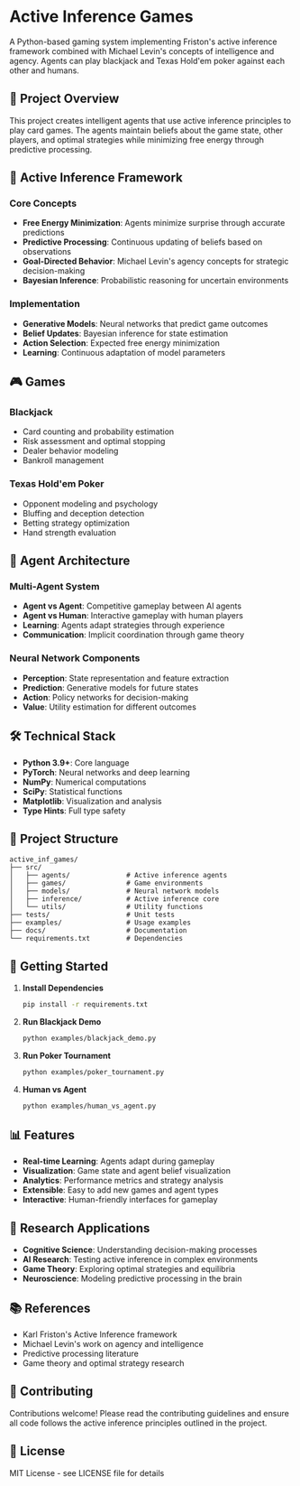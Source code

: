 # Active Inference Games

A Python-based gaming system implementing Friston's active inference framework combined with Michael Levin's concepts of intelligence and agency. Agents can play blackjack and Texas Hold'em poker against each other and humans.

## 🎯 Project Overview

This project creates intelligent agents that use active inference principles to play card games. The agents maintain beliefs about the game state, other players, and optimal strategies while minimizing free energy through predictive processing.

## 🧠 Active Inference Framework

### Core Concepts
- **Free Energy Minimization**: Agents minimize surprise through accurate predictions
- **Predictive Processing**: Continuous updating of beliefs based on observations
- **Goal-Directed Behavior**: Michael Levin's agency concepts for strategic decision-making
- **Bayesian Inference**: Probabilistic reasoning for uncertain environments

### Implementation
- **Generative Models**: Neural networks that predict game outcomes
- **Belief Updates**: Bayesian inference for state estimation
- **Action Selection**: Expected free energy minimization
- **Learning**: Continuous adaptation of model parameters

## 🎮 Games

### Blackjack
- Card counting and probability estimation
- Risk assessment and optimal stopping
- Dealer behavior modeling
- Bankroll management

### Texas Hold'em Poker
- Opponent modeling and psychology
- Bluffing and deception detection
- Betting strategy optimization
- Hand strength evaluation

## 🤖 Agent Architecture

### Multi-Agent System
- **Agent vs Agent**: Competitive gameplay between AI agents
- **Agent vs Human**: Interactive gameplay with human players
- **Learning**: Agents adapt strategies through experience
- **Communication**: Implicit coordination through game theory

### Neural Network Components
- **Perception**: State representation and feature extraction
- **Prediction**: Generative models for future states
- **Action**: Policy networks for decision-making
- **Value**: Utility estimation for different outcomes

## 🛠️ Technical Stack

- **Python 3.9+**: Core language
- **PyTorch**: Neural networks and deep learning
- **NumPy**: Numerical computations
- **SciPy**: Statistical functions
- **Matplotlib**: Visualization and analysis
- **Type Hints**: Full type safety

## 📁 Project Structure

```
active_inf_games/
├── src/
│   ├── agents/              # Active inference agents
│   ├── games/               # Game environments
│   ├── models/              # Neural network models
│   ├── inference/           # Active inference core
│   └── utils/               # Utility functions
├── tests/                   # Unit tests
├── examples/                # Usage examples
├── docs/                    # Documentation
└── requirements.txt         # Dependencies
```

## 🚀 Getting Started

1. **Install Dependencies**
   ```bash
   pip install -r requirements.txt
   ```

2. **Run Blackjack Demo**
   ```bash
   python examples/blackjack_demo.py
   ```

3. **Run Poker Tournament**
   ```bash
   python examples/poker_tournament.py
   ```

4. **Human vs Agent**
   ```bash
   python examples/human_vs_agent.py
   ```

## 📊 Features

- **Real-time Learning**: Agents adapt during gameplay
- **Visualization**: Game state and agent belief visualization
- **Analytics**: Performance metrics and strategy analysis
- **Extensible**: Easy to add new games and agent types
- **Interactive**: Human-friendly interfaces for gameplay

## 🧪 Research Applications

- **Cognitive Science**: Understanding decision-making processes
- **AI Research**: Testing active inference in complex environments
- **Game Theory**: Exploring optimal strategies and equilibria
- **Neuroscience**: Modeling predictive processing in the brain

## 📚 References

- Karl Friston's Active Inference framework
- Michael Levin's work on agency and intelligence
- Predictive processing literature
- Game theory and optimal strategy research

## 🤝 Contributing

Contributions welcome! Please read the contributing guidelines and ensure all code follows the active inference principles outlined in the project.

## 📜 License

MIT License - see LICENSE file for details

